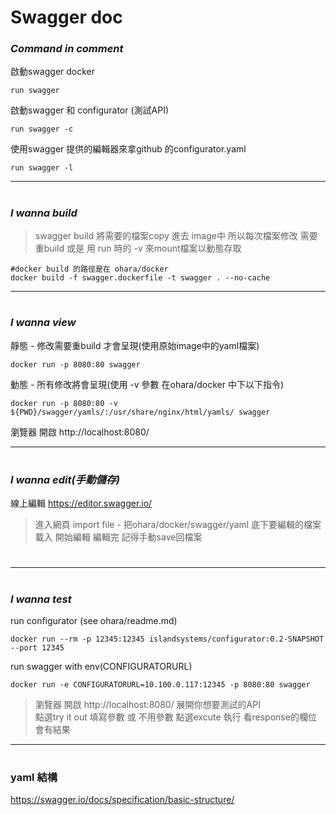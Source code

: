 #  Swagger doc 
### *Command in comment*
啟動swagger docker  

    run swagger
啟動swagger 和 configurator (測試API)
    
    run swagger -c

使用swagger 提供的編輯器來拿github 的configurator.yaml
    
    run swagger -l
- - - 
#
### *I wanna build*
>swagger build 將需要的檔案copy 進去 image中
 所以每次檔案修改 需要重build 或是 用 run 時的 -v 來mount檔案以動態存取

    #docker build 的路徑是在 ohara/docker
    docker build -f swagger.dockerfile -t swagger . --no-cache

- - - 
#
### *I wanna view*  
靜態 - 修改需要重build 才會呈現(使用原始image中的yaml檔案) 

    docker run -p 8080:80 swagger

動態 - 所有修改將會呈現(使用 -v 參數 在ohara/docker 中下以下指令)
    
    docker run -p 8080:80 -v ${PWD}/swagger/yamls/:/usr/share/nginx/html/yamls/ swagger

瀏覽器 開啟 http://localhost:8080/  
- - - 
#
### *I wanna edit(手動儲存)* 
線上編輯 https://editor.swagger.io/
>進入網頁
import file  - 把ohara/docker/swagger/yaml  底下要編輯的檔案 載入
開始編輯
編輯完 記得手動save回檔案
#
- - - 
#
### *I wanna test*

run configurator (see ohara/readme.md)
    
    docker run --rm -p 12345:12345 islandsystems/configurator:0.2-SNAPSHOT --port 12345
run swagger with env(CONFIGURATORURL)  
    
    docker run -e CONFIGURATORURL=10.100.0.117:12345 -p 8080:80 swagger

>瀏覽器 開啟 http://localhost:8080/
展開你想要測試的API  
點選try it out 
填寫參數 或 不用參數
點選excute 執行
看response的欄位 會有結果

- - - 
#
### yaml 結構
https://swagger.io/docs/specification/basic-structure/
